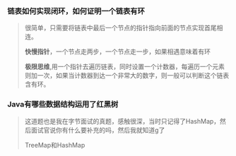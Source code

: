 ### 链表如何实现闭环，如何证明一个链表有环

> 很简单，只需要将链表中最后一个节点的指针指向前面的节点实现首尾相连。
>
> **快慢指针**，一个节点走两步，一个节点走一步，如果相遇意味着有环
>
> **极限思维**,用一个指针去遍历链表，同时设置一个计数器，每遍历一个元素则加一次，如果当计数器到达一个非常大的数字，则一般可以判断这个链表含有环。



### Java有哪些数据结构运用了红黑树

> 这道题也是我在字节面试的真题，感触很深，当时只记得了HashMap，然后面试官说你有什么要补充的吗，然后我就知道g了
>
> TreeMap和HashMap



